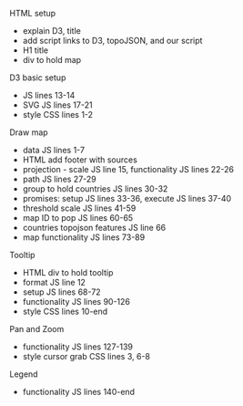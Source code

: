 HTML setup
- explain D3, title
- add script links to D3, topoJSON, and our script
- H1 title
- div to hold map

D3 basic setup
- JS lines 13-14
- SVG JS lines 17-21
- style CSS lines 1-2

Draw map
- data JS lines 1-7
- HTML add footer with sources
- projection - scale JS line 15, functionality JS lines 22-26
- path JS lines 27-29
- group to hold countries JS lines 30-32
- promises: setup JS lines 33-36, execute JS lines 37-40
- threshold scale JS lines 41-59
- map ID to pop JS lines 60-65
- countries topojson features JS line 66
- map functionality JS lines 73-89

Tooltip
- HTML div to hold tooltip
- format JS line 12
- setup JS lines 68-72
- functionality JS lines 90-126
- style CSS lines 10-end

Pan and Zoom
- functionality JS lines 127-139
- style cursor grab CSS lines 3, 6-8

Legend
- functionality JS lines 140-end
